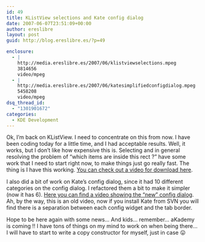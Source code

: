 ```yaml
---
id: 49
title: KListView selections and Kate config dialog
date: 2007-06-07T23:51:09+00:00
author: ereslibre
layout: post
guid: http://blog.ereslibre.es/?p=49

enclosure:
  - |
    http://media.ereslibre.es/2007/06/klistviewselections.mpeg
    3814656
    video/mpeg
  - |
    http://media.ereslibre.es/2007/06/katesimplifiedconfigdialog.mpeg
    5458208
    video/mpeg
dsq_thread_id:
  - "1301901672"
categories:
  - KDE Development
---
```

Ok, I&#8217;m back on KListView. I need to concentrate on this from now. I have been coding today for a little time, and I had acceptable results. Well, it works, but I don&#8217;t like how expensive this is. Selecting and in general resolving the problem of &#8220;which items are inside this rect ?&#8221; have some work that I need to start right now, to make things just go really fast. The thing is I have this working. [You can check out a video for download here](http://media.ereslibre.es/2007/06/klistviewselections.mpeg).

I also did a bit of work on Kate&#8217;s config dialog, since it had 10 different categories on the config dialog. I refactored them a bit to make it simpler (now it has 6). [Here you can find a video showing the &#8220;new&#8221; config dialog](http://media.ereslibre.es/2007/06/katesimplifiedconfigdialog.mpeg). Ah, by the way, this is an old video, now if you install Kate from SVN you will find there is a separation between each config widget and the tab border.

Hope to be here again with some news&#8230; And kids&#8230; remember&#8230; aKademy is coming !! I have tons of things on my mind to work on when being there&#8230; I will have to start to write a copy constructor for myself, just in case 😛
